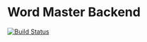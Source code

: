# Word Master Backend

[![Build Status](https://travis-ci.com/chuchunf/wordmaster.svg?branch=master)](https://travis-ci.com/chuchunf/wordmaster)

